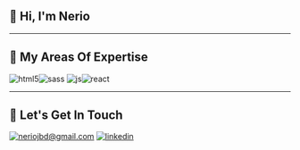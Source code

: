 ## 👋 Hi, I'm Nerio 

___

## 💼 My Areas Of Expertise
![html5](https://img.shields.io/badge/html5-%23E34F26.svg?&style=for-the-badge&logo=html5&logoColor=white)![sass](https://img.shields.io/badge/SASS-hotpink.svg?&style=for-the-badge&logo=SASS&logoColor=white)
![js](https://img.shields.io/badge/javascript-%23323330.svg?&style=for-the-badge&logo=javascript&logoColor=%23F7DF1E)![react](https://img.shields.io/badge/react-%2320232a.svg?&style=for-the-badge&logo=react&logoColor=%2361DAFB)

___

## 🤝 Let's Get In Touch

[![neriojbd@gmail.com](https://img.shields.io/badge/neriojbd@gmail.com%20-%23323330.svg?&style=for-the-badge&logoColor=white)](mailto:neriojbd@gmail.com) [![linkedin](https://img.shields.io/badge/linkedin%20-%230077B5.svg?&style=for-the-badge&logo=linkedin&logoColor=white)](https://www.linkedin.com/in/neriobalza/)
